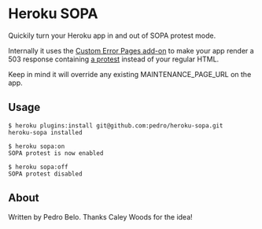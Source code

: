 Heroku SOPA
===========

Quickily turn your Heroku app in and out of SOPA protest mode.

Internally it uses the [Custom Error Pages add-on][1] to make your app render
a 503 response containing [a protest][2] instead of your regular HTML.

Keep in mind it will override any existing MAINTENANCE_PAGE_URL on the app.


Usage
-----

    $ heroku plugins:install git@github.com:pedro/heroku-sopa.git
    heroku-sopa installed

    $ heroku sopa:on
    SOPA protest is now enabled

    $ heroku sopa:off
    SOPA protest disabled


About
-----

Written by Pedro Belo. Thanks Caley Woods for the idea!


[1]: http://devcenter.heroku.com/articles/custom-error-pages
[2]: https://www.google.com/landing/takeaction/